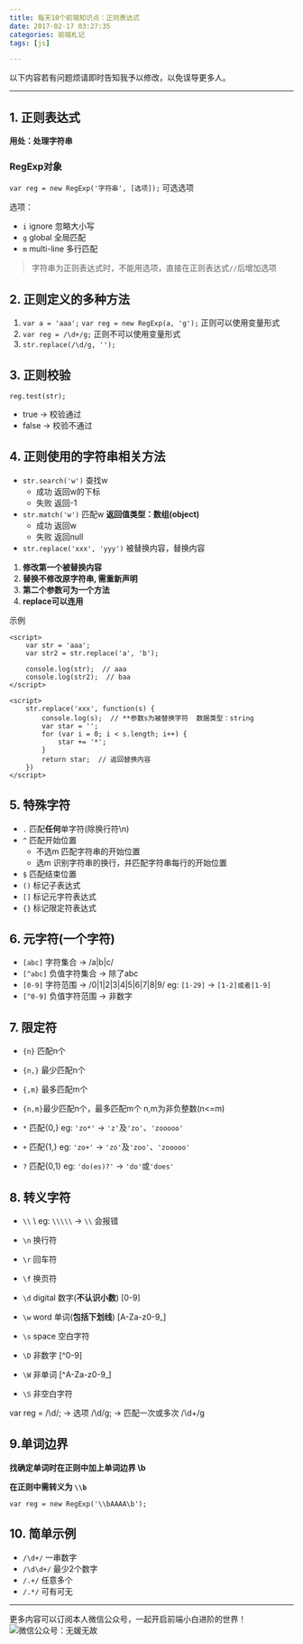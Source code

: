 ```yaml
---
title: 每天10个前端知识点：正则表达式
date: 2017-02-17 03:27:35
categories: 前端札记
tags: [js]

---
```


以下内容若有问题烦请即时告知我予以修改，以免误导更多人。



---

## 1. 正则表达式
**用处：处理字符串**

### RegExp对象

`var reg = new RegExp('字符串', [选项]);`  可选选项

选项：
- `i` ignore  忽略大小写
- `g` global  全局匹配
- `m` multi-line   多行匹配

> 字符串为正则表达式时，不能用选项，直接在正则表达式`//`后增加选项

<!-- more -->

## 2. 正则定义的多种方法
1. `var a = 'aaa';`
   `var reg = new RegExp(a, 'g');`    正则可以使用变量形式
2. `var reg = /\d+/g;`  正则不可以使用变量形式
3. `str.replace(/\d/g, '');`

## 3. 正则校验
`reg.test(str);`
- true -> 校验通过
- false -> 校验不通过

## 4. 正则使用的字符串相关方法
- `str.search('w')`  查找w
  - 成功  返回w的下标
  - 失败  返回-1
- `str.match('w')`   匹配w  **返回值类型：数组(object)**
  - 成功  返回w
  - 失败  返回null
- `str.replace('xxx', 'yyy')`  被替换内容，替换内容

> 
1. **修改第一个被替换内容**
2. **替换不修改原字符串, 需重新声明**
3. **第二个参数可为一个方法**
4. **replace可以连用**

示例
```
<script>
	var str = 'aaa';
	var str2 = str.replace('a', 'b');

	console.log(str);  // aaa
	console.log(str2);  // baa
</script>
```

```
<script>
	str.replace('xxx', function(s) {
		console.log(s);  // **参数s为被替换字符  数据类型：string
		var star = '';
		for (var i = 0; i < s.length; i++) {
			star += '*';
		}
		return star;  // 返回替换内容
	})
</script>
```

## 5. 特殊字符
- `.`  匹配**任何**单字符(除换行符\n)
- `^`  匹配开始位置
  - 不选m  匹配字符串的开始位置
  - 选m    识别字符串的换行，并匹配字符串每行的开始位置
- `$`  匹配结束位置
- `()` 标记子表达式
- `[]` 标记元字符表达式
- `{}` 标记限定符表达式

## 6. 元字符(一个字符)
- `[abc]`  字符集合 ->  /a|b|c/
- `[^abc]` 负值字符集合 -> 除了abc
- `[0-9]`  字符范围 -> /0|1|2|3|4|5|6|7|8|9/  eg: `[1-29]` -> `[1-2]或者[1-9]`
- `[^0-9]` 负值字符范围 -> 非数字

## 7. 限定符
- `{n}`  匹配n个
- `{n,}` 最少匹配n个
- `{,m}` 最多匹配m个
- `{n,m}`最少匹配n个，最多匹配m个  n,m为非负整数(n<=m)

- `*`  匹配{0,}  eg: `'zo*'` -> `'z'`及`'zo'`、`'zooooo'`
- `+`  匹配{1,}  eg: `'zo+'` -> `'zo'`及`'zoo'`、`'zooooo'`
- `?`  匹配{0,1} eg: `'do(es)?'` -> `'do'`或`'does'`

## 8. 转义字符
- `\\`  \   eg: `\\\\\`  -> `\\`  会报错
- `\n`         换行符
- `\r` 		   回车符
- `\f`         换页符
- `\d` digital 数字(**不认识小数**)  [0-9]
- `\w` word    单词(**包括下划线**)  [A-Za-z0-9_]
- `\s` space   空白字符

- `\D` 		   非数字                [^0-9]
- `\W`	       非单词   			 [^A-Za-z0-9_]
- `\S`         非空白字符

var reg = /\d/;  -> 选项  /\d/g;  ->  匹配一次或多次  /\d+/g

## 9.单词边界
**找确定单词时在正则中加上单词边界 \b**

**在正则中需转义为 `\\b`**

`var reg = new RegExp('\\bAAAA\b');`

## 10. 简单示例
- `/\d+/`   一串数字
- `/\d\d+/` 最少2个数字
- `/.+/`    任意多个
- `/.*/`    可有可无




---
更多内容可以订阅本人微信公众号，一起开启前端小白进阶的世界！
![微信公众号：无媛无故](http://ww1.sinaimg.cn/large/006tNc79gy1g59sd1aky1j325s0m80xf.jpg)